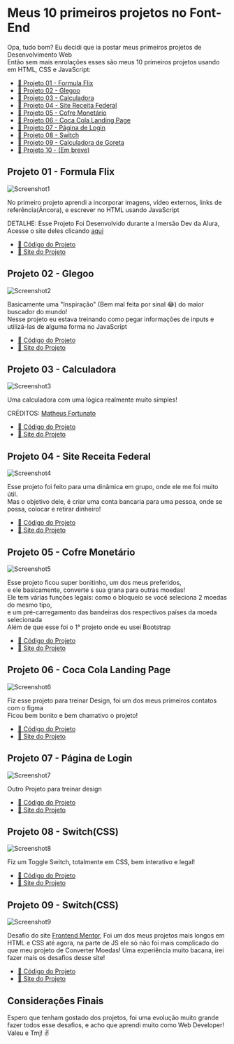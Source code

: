 # Meus 10 primeiros projetos no Font-End
Opa, tudo bom? Eu decidi que ia postar meus primeiros projetos de Desenvolvimento Web <br>
Então sem mais enrolações esses são meus 10 primeiros projetos usando em HTML, CSS e JavaScript:

* [📃 Projeto 01 - Formula Flix](#id01)
* [📃 Projeto 02 - Glegoo](#id02)
* [📃 Projeto 03 - Calculadora](#id03)
* [📃 Projeto 04 - Site Receita Federal](#id04)
* [📃 Projeto 05 - Cofre Monetário](#id05)
* [📃 Projeto 06 - Coca Cola Landing Page](#id06)
* [📃 Projeto 07 - Página de Login](#id07)
* [📃 Projeto 08 - Switch](#id08)
* [📃 Projeto 09 - Calculadora de Goreta](#id09)
* [📃 Projeto 10 - (Em breve)](#id10)

## Projeto 01 - Formula Flix <a name="id01"></a>

![Screenshot1](https://github.com/LewisM-Dev/10-first-projects-on-frontend/blob/main/img/Screenshot1.png?raw=true) <br>

No primeiro projeto aprendi a incorporar imagens, vídeo externos, links de referência(Âncora), e escrever no HTML usando JavaScript

DETALHE: Esse Projeto Foi Desenvolvido durante a Imersão Dev da Alura, Acesse o site deles clicando [aqui](https://www.alura.com.br/)

* [🔗 Código do Projeto](https://github.com/LewisM-Dev/10-first-projects-on-frontend/tree/main/Projeto_01%20-%20Formula-One-Flix) <br>
* [🔗 Site do Projeto](https://lewism-dev.github.io/10-first-projects-on-frontend/Projeto_01%20-%20Formula-One-Flix/fl1x.html)

## Projeto 02 - Glegoo <a name="id02"></a>

![Screenshot2](https://github.com/LewisM-Dev/10-first-projects-on-frontend/blob/main/img/Screenshot2.png?raw=true) <br>

Basicamente uma "Inspiração" (Bem mal feita por sinal 😂) do maior buscador do mundo! <br>
Nesse projeto eu estava treinando como pegar informações de inputs e utilizá-las de alguma forma no JavaScript

* [🔗 Código do Projeto](https://github.com/LewisM-Dev/10-first-projects-on-frontend/tree/main/Projeto_02%20-%20Glegoo) <br>
* [🔗 Site do Projeto](https://lewism-dev.github.io/10-first-projects-on-frontend/Projeto_02%20-%20Glegoo/Glegoo.html)

## Projeto 03 - Calculadora <a name="id03"></a>

![Screenshot3](https://github.com/LewisM-Dev/10-first-projects-on-frontend/blob/main/img/Screenshot3.png?raw=true) <br>

Uma calculadora com uma lógica realmente muito simples!

CRÉDITOS: [Matheus Fortunato](https://github.com/mfortunat0)

* [🔗 Código do Projeto](https://github.com/LewisM-Dev/10-first-projects-on-frontend/tree/main/Projeto_03%20-%20Calculadora) <br>
* [🔗 Site do Projeto](https://lewism-dev.github.io/10-first-projects-on-frontend/Projeto_03%20-%20Calculadora/calcula.html)

## Projeto 04 - Site Receita Federal <a name="id04"></a>

![Screenshot4](https://github.com/LewisM-Dev/10-first-projects-on-frontend/blob/main/img/Screenshot4.png?raw=true) <br>

Esse projeto foi feito para uma dinâmica em grupo, onde ele me foi muito útil. <br>
Mas o objetivo dele, é criar uma conta bancaria para uma pessoa, onde se possa, colocar e retirar dinheiro!

* [🔗 Código do Projeto](https://github.com/LewisM-Dev/10-first-projects-on-frontend/tree/main/Projeto_04%20-%20Site%20Receita%20Federal) <br>
* [🔗 Site do Projeto](https://lewism-dev.github.io/10-first-projects-on-frontend/Projeto_04%20-%20Site%20Receita%20Federal/)

## Projeto 05 - Cofre Monetário <a name="id05"></a>

![Screenshot5](https://github.com/LewisM-Dev/10-first-projects-on-frontend/blob/main/img/Screenshot5.png?raw=true) <br>

Esse projeto ficou super bonitinho, um dos meus preferidos, <br>
e ele basicamente, converte s sua grana para outras moedas! <br>
Ele tem várias funções legais: como o bloqueio se você seleciona 2 moedas do mesmo tipo, <br>
e um pré-carregamento das bandeiras dos respectivos países da moeda selecionada <br>
Além de que esse foi o 1° projeto onde eu usei Bootstrap

* [🔗 Código do Projeto](https://github.com/LewisM-Dev/10-first-projects-on-frontend/tree/main/Projeto_05%20-%20Cofre%20Monet%C3%A1rio) <br>
* [🔗 Site do Projeto](https://lewism-dev.github.io/10-first-projects-on-frontend/Projeto_05%20-%20Cofre%20Monet%C3%A1rio/CM.html)

## Projeto 06 - Coca Cola Landing Page <a name="id06"></a>

![Screenshot6](https://github.com/LewisM-Dev/10-first-projects-on-frontend/blob/main/img/Screenshot6.png?raw=true) <br>

Fiz esse projeto para treinar Design, foi um dos meus primeiros contatos com o figma <br>
Ficou bem bonito e bem chamativo o projeto!

* [🔗 Código do Projeto](https://github.com/LewisM-Dev/10-first-projects-on-frontend/tree/main/Projeto_06%20-%20CocaCola%20Landing%20Page) <br>
* [🔗 Site do Projeto](https://lewism-dev.github.io/10-first-projects-on-frontend/Projeto_06%20-%20CocaCola%20Landing%20Page/coca.html)

## Projeto 07 - Página de Login <a name="id07"></a>

![Screenshot7](https://github.com/LewisM-Dev/10-first-projects-on-frontend/blob/main/img/Screenshot7.png?raw=true) <br>

Outro Projeto para treinar design

* [🔗 Código do Projeto](https://github.com/LewisM-Dev/10-first-projects-on-frontend/tree/main/Projeto_07%20-%20P%C3%A1gina%20de%20Login) <br>
* [🔗 Site do Projeto](https://lewism-dev.github.io/10-first-projects-on-frontend/Projeto_07%20-%20P%C3%A1gina%20de%20Login/)

## Projeto 08 - Switch(CSS) <a name="id08"></a>

![Screenshot8](https://github.com/LewisM-Dev/10-first-projects-on-frontend/blob/main/img/Screenshot8.png?raw=true) <br>

Fiz um Toggle Switch, totalmente em CSS, bem interativo e legal!

* [🔗 Código do Projeto](https://github.com/LewisM-Dev/10-first-projects-on-frontend/tree/main/Projeto_08%20-%20Switch(CSS)) <br>
* [🔗 Site do Projeto](https://lewism-dev.github.io/10-first-projects-on-frontend/Projeto_08%20-%20Switch(CSS)/)

## Projeto 09 - Switch(CSS) <a name="id09"></a>

![Screenshot9](https://github.com/LewisM-Dev/10-first-projects-on-frontend/blob/main/img/Screenshot9.png?raw=true) <br>

Desafio do site [Frontend Mentor](https://www.frontendmentor.io/), Foi um dos meus projetos mais longos em HTML e CSS até agora, na parte de JS ele só não foi mais complicado do que meu projeto de Converter Moedas!
Uma experiência muito bacana, irei fazer mais os desafios desse site!

* [🔗 Código do Projeto](https://github.com/LewisM-Dev/10-first-projects-on-frontend/tree/main/Projeto_09%20-%20Calculadora%20de%20Gorjeta) <br>
* [🔗 Site do Projeto](https://lewism-dev.github.io/10-first-projects-on-frontend/Projeto_09%20-%20Calculadora%20de%20Gorjeta/)

## Considerações Finais
Espero que tenham gostado dos projetos, foi uma evolução muito grande fazer todos esse desafios, e acho que aprendi muito como Web Developer!
Valeu e Tmj! ✌
